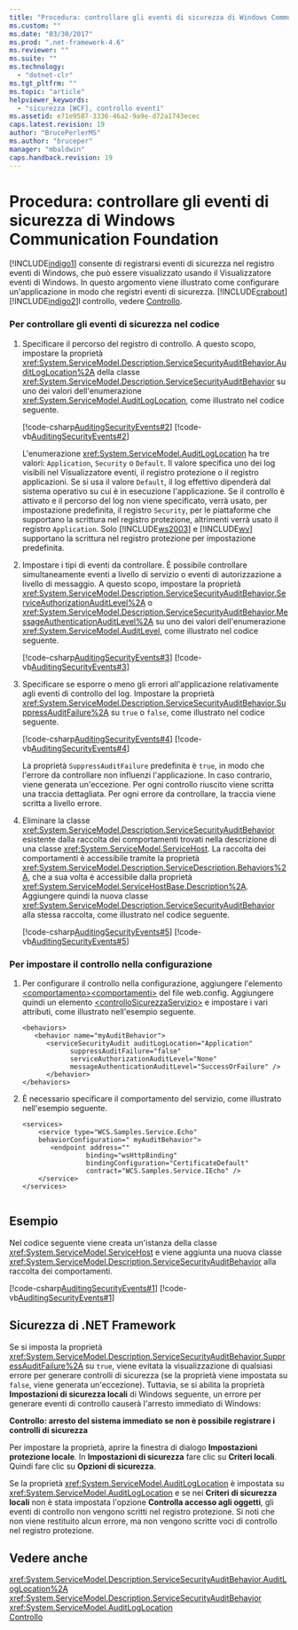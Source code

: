 ```yaml
---
title: "Procedura: controllare gli eventi di sicurezza di Windows Communication Foundation | Microsoft Docs"
ms.custom: ""
ms.date: "03/30/2017"
ms.prod: ".net-framework-4.6"
ms.reviewer: ""
ms.suite: ""
ms.technology: 
  - "dotnet-clr"
ms.tgt_pltfrm: ""
ms.topic: "article"
helpviewer_keywords: 
  - "sicurezza [WCF], controllo eventi"
ms.assetid: e71e9587-3336-46a2-9a9e-d72a1743ecec
caps.latest.revision: 19
author: "BrucePerlerMS"
ms.author: "bruceper"
manager: "mbaldwin"
caps.handback.revision: 19
---
```

# Procedura: controllare gli eventi di sicurezza di Windows Communication Foundation
[!INCLUDE[indigo1](../../../../includes/indigo1-md.md)] consente di registrarsi eventi di sicurezza nel registro eventi di Windows, che può essere visualizzato usando il Visualizzatore eventi di Windows.  In questo argomento viene illustrato come configurare un'applicazione in modo che registri eventi di sicurezza.  [!INCLUDE[crabout](../../../../includes/crabout-md.md)] [!INCLUDE[indigo2](../../../../includes/indigo2-md.md)]l controllo, vedere [Controllo](../../../../docs/framework/wcf/feature-details/auditing-security-events.md).  
  
### Per controllare gli eventi di sicurezza nel codice  
  
1.  Specificare il percorso del registro di controllo.  A questo scopo, impostare la proprietà <xref:System.ServiceModel.Description.ServiceSecurityAuditBehavior.AuditLogLocation%2A> della classe <xref:System.ServiceModel.Description.ServiceSecurityAuditBehavior> su uno dei valori dell'enumerazione <xref:System.ServiceModel.AuditLogLocation>, come illustrato nel codice seguente.  
  
     [!code-csharp[AuditingSecurityEvents#2](../../../../samples/snippets/csharp/VS_Snippets_CFX/auditingsecurityevents/cs/auditingsecurityevents.cs#2)]
     [!code-vb[AuditingSecurityEvents#2](../../../../samples/snippets/visualbasic/VS_Snippets_CFX/auditingsecurityevents/vb/auditingsecurityevents.vb#2)]  
  
     L'enumerazione <xref:System.ServiceModel.AuditLogLocation> ha tre valori: `Application`, `Security` o `Default`.  Il valore specifica uno dei log visibili nel Visualizzatore eventi, il registro protezione o il registro applicazioni.  Se si usa il valore `Default`, il log effettivo dipenderà dal sistema operativo su cui è in esecuzione l'applicazione.  Se il controllo è attivato e il percorso del log non viene specificato, verrà usato, per impostazione predefinita, il registro `Security`, per le piattaforme che supportano la scrittura nel registro protezione, altrimenti verrà usato il registro `Application`.  Solo [!INCLUDE[ws2003](../../../../includes/ws2003-md.md)] e [!INCLUDE[wv](../../../../includes/wv-md.md)] supportano la scrittura nel registro protezione per impostazione predefinita.  
  
2.  Impostare i tipi di eventi da controllare.  È possibile controllare simultaneamente eventi a livello di servizio o eventi di autorizzazione a livello di messaggio.  A questo scopo, impostare la proprietà <xref:System.ServiceModel.Description.ServiceSecurityAuditBehavior.ServiceAuthorizationAuditLevel%2A> o <xref:System.ServiceModel.Description.ServiceSecurityAuditBehavior.MessageAuthenticationAuditLevel%2A> su uno dei valori dell'enumerazione <xref:System.ServiceModel.AuditLevel>, come illustrato nel codice seguente.  
  
     [!code-csharp[AuditingSecurityEvents#3](../../../../samples/snippets/csharp/VS_Snippets_CFX/auditingsecurityevents/cs/auditingsecurityevents.cs#3)]
     [!code-vb[AuditingSecurityEvents#3](../../../../samples/snippets/visualbasic/VS_Snippets_CFX/auditingsecurityevents/vb/auditingsecurityevents.vb#3)]  
  
3.  Specificare se esporre o meno gli errori all'applicazione relativamente agli eventi di controllo del log.  Impostare la proprietà <xref:System.ServiceModel.Description.ServiceSecurityAuditBehavior.SuppressAuditFailure%2A> su `true` o `false`, come illustrato nel codice seguente.  
  
     [!code-csharp[AuditingSecurityEvents#4](../../../../samples/snippets/csharp/VS_Snippets_CFX/auditingsecurityevents/cs/auditingsecurityevents.cs#4)]
     [!code-vb[AuditingSecurityEvents#4](../../../../samples/snippets/visualbasic/VS_Snippets_CFX/auditingsecurityevents/vb/auditingsecurityevents.vb#4)]  
  
     La proprietà `SuppressAuditFailure` predefinita è `true`, in modo che l'errore da controllare non influenzi l'applicazione.  In caso contrario, viene generata un'eccezione.  Per ogni controllo riuscito viene scritta una traccia dettagliata.  Per ogni errore da controllare, la traccia viene scritta a livello errore.  
  
4.  Eliminare la classe <xref:System.ServiceModel.Description.ServiceSecurityAuditBehavior> esistente dalla raccolta dei comportamenti trovati nella descrizione di una classe <xref:System.ServiceModel.ServiceHost>.  La raccolta dei comportamenti è accessibile tramite la proprietà <xref:System.ServiceModel.Description.ServiceDescription.Behaviors%2A>, che a sua volta è accessibile dalla proprietà <xref:System.ServiceModel.ServiceHostBase.Description%2A>.  Aggiungere quindi la nuova classe <xref:System.ServiceModel.Description.ServiceSecurityAuditBehavior> alla stessa raccolta, come illustrato nel codice seguente.  
  
     [!code-csharp[AuditingSecurityEvents#5](../../../../samples/snippets/csharp/VS_Snippets_CFX/auditingsecurityevents/cs/auditingsecurityevents.cs#5)]
     [!code-vb[AuditingSecurityEvents#5](../../../../samples/snippets/visualbasic/VS_Snippets_CFX/auditingsecurityevents/vb/auditingsecurityevents.vb#5)]  
  
### Per impostare il controllo nella configurazione  
  
1.  Per configurare il controllo nella configurazione, aggiungere l'elemento [\<comportamento\>](../../../../docs/framework/configure-apps/file-schema/wcf/behavior-of-endpointbehaviors.md)[\<comportamenti\>](../../../../docs/framework/configure-apps/file-schema/wcf/behaviors.md) del file web.config.  Aggiungere quindi un elemento [\<controlloSicurezzaServizio\>](../../../../docs/framework/configure-apps/file-schema/wcf/servicesecurityaudit.md) e impostare i vari attributi, come illustrato nell'esempio seguente.  
  
    ```  
    <behaviors>  
       <behavior name="myAuditBehavior">  
          <serviceSecurityAudit auditLogLocation="Application"  
                suppressAuditFailure="false"   
                serviceAuthorizationAuditLevel="None"   
                messageAuthenticationAuditLevel="SuccessOrFailure" />  
          </behavior>  
    </behaviors>  
    ```  
  
2.  È necessario specificare il comportamento del servizio, come illustrato nell'esempio seguente.  
  
    ```  
    <services>  
        <service type="WCS.Samples.Service.Echo"   
        behaviorConfiguration=" myAuditBehavior">  
           <endpoint address=""  
                    binding="wsHttpBinding"  
                    bindingConfiguration="CertificateDefault"   
                    contract="WCS.Samples.Service.IEcho" />  
        </service>  
    </services>  
  
    ```  
  
## Esempio  
 Nel codice seguente viene creata un'istanza della classe <xref:System.ServiceModel.ServiceHost> e viene aggiunta una nuova classe <xref:System.ServiceModel.Description.ServiceSecurityAuditBehavior> alla raccolta dei comportamenti.  
  
 [!code-csharp[AuditingSecurityEvents#1](../../../../samples/snippets/csharp/VS_Snippets_CFX/auditingsecurityevents/cs/auditingsecurityevents.cs#1)]
 [!code-vb[AuditingSecurityEvents#1](../../../../samples/snippets/visualbasic/VS_Snippets_CFX/auditingsecurityevents/vb/auditingsecurityevents.vb#1)]  
  
## Sicurezza di .NET Framework  
 Se si imposta la proprietà <xref:System.ServiceModel.Description.ServiceSecurityAuditBehavior.SuppressAuditFailure%2A> su `true`, viene evitata la visualizzazione di qualsiasi errore per generare controlli di sicurezza \(se la proprietà viene impostata su `false`, viene generata un'eccezione\).  Tuttavia, se si abilita la proprietà **Impostazioni di sicurezza locali** di Windows seguente, un errore per generare eventi di controllo causerà l'arresto immediato di Windows:  
  
 **Controllo: arresto del sistema immediato se non è possibile registrare i controlli di sicurezza**  
  
 Per impostare la proprietà, aprire la finestra di dialogo **Impostazioni protezione locale**.  In **Impostazioni di sicurezza** fare clic su **Criteri locali**.  Quindi fare clic su **Opzioni di sicurezza**.  
  
 Se la proprietà <xref:System.ServiceModel.AuditLogLocation> è impostata su <xref:System.ServiceModel.AuditLogLocation> e se nei **Criteri di sicurezza locali** non è stata impostata l'opzione **Controlla accesso agli oggetti**, gli eventi di controllo non vengono scritti nel registro protezione.  Si noti che non viene restituito alcun errore, ma non vengono scritte voci di controllo nel registro protezione.  
  
## Vedere anche  
 <xref:System.ServiceModel.Description.ServiceSecurityAuditBehavior.AuditLogLocation%2A>   
 <xref:System.ServiceModel.Description.ServiceSecurityAuditBehavior>   
 <xref:System.ServiceModel.AuditLogLocation>   
 [Controllo](../../../../docs/framework/wcf/feature-details/auditing-security-events.md)